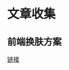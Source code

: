<!--
 * @Author: KokoTa
 * @Date: 2024-02-27 21:44:53
 * @LastEditTime: 2024-02-27 21:45:28
 * @LastEditors: KokoTa
 * @Description: 
 * @FilePath: \blog\docs\front\文章收集.md
-->
# 文章收集

## 前端换肤方案

[链接](https://juejin.cn/post/7329573754987462693?utm_source=gold_browser_extension#heading-5)


